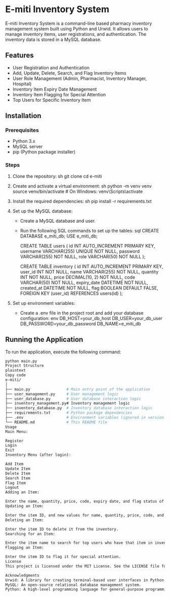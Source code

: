 # E-miti Inventory System

E-miti Inventory System is a command-line based pharmacy inventory management system built using Python and Urwid. It allows users to manage inventory items, user registrations, and authentication. The inventory data is stored in a MySQL database.

## Features

- User Registration and Authentication
- Add, Update, Delete, Search, and Flag Inventory Items
- User Role Management (Admin, Pharmacist, Inventory Manager, Hospital)
- Inventory Item Expiry Date Management
- Inventory Item Flagging for Special Attention
- Top Users for Specific Inventory Item

## Installation

### Prerequisites

- Python 3.x
- MySQL server
- pip (Python package installer)

### Steps

1. Clone the repository:
    sh
    git clone <repository-url>
    cd e-miti
    

2. Create and activate a virtual environment:
    sh
    python -m venv venv
    source venv/bin/activate   # On Windows: venv\Scripts\activate
    

3. Install the required dependencies:
    sh
    pip install -r requirements.txt
    

4. Set up the MySQL database:
    - Create a MySQL database and user.
    - Run the following SQL commands to set up the tables:
      sql
      CREATE DATABASE e_miti_db;
      USE e_miti_db;

      CREATE TABLE users (
          id INT AUTO_INCREMENT PRIMARY KEY,
          username VARCHAR(255) UNIQUE NOT NULL,
          password VARCHAR(255) NOT NULL,
          role VARCHAR(50) NOT NULL
      );

      CREATE TABLE inventory (
          id INT AUTO_INCREMENT PRIMARY KEY,
          user_id INT NOT NULL,
          name VARCHAR(255) NOT NULL,
          quantity INT NOT NULL,
          price DECIMAL(10, 2) NOT NULL,
          code VARCHAR(50) NOT NULL,
          expiry_date DATETIME NOT NULL,
          created_at DATETIME NOT NULL,
          flag BOOLEAN DEFAULT FALSE,
          FOREIGN KEY (user_id) REFERENCES users(id)
      );
      

5. Set up environment variables:
    - Create a .env file in the project root and add your database configuration:
      env
      DB_HOST=your_db_host
      DB_USER=your_db_user
      DB_PASSWORD=your_db_password
      DB_NAME=e_miti_db
      

## Running the Application

To run the application, execute the following command:
```sh
python main.py
Project Structure
plaintext
Copy code
e-miti/
│
├── main.py                # Main entry point of the application
├── user_management.py     # User management logic
├── user_database.py       # User database interaction logic
├── inventory_management.py# Inventory management logic
├── inventory_database.py  # Inventory database interaction logic
├── requirements.txt       # Python package dependencies
├── .env                   # Environment variables (ignored in version control)
└── README.md              # This README file
Usage
Main Menu:

Register
Login
Exit
Inventory Menu (after login):

Add Item
Update Item
Delete Item
Search Item
Flag Item
Logout
Adding an Item:

Enter the name, quantity, price, code, expiry date, and flag status of the item.
Updating an Item:

Enter the item ID, and new values for name, quantity, price, code, and expiry date.
Deleting an Item:

Enter the item ID to delete it from the inventory.
Searching for an Item:

Enter the item name to search for top users who have that item in inventory.
Flagging an Item:

Enter the item ID to flag it for special attention.
License
This project is licensed under the MIT License. See the LICENSE file for details.

Acknowledgments
Urwid: A library for creating terminal-based user interfaces in Python.
MySQL: An open-source relational database management system.
Python: A high-level programming language for general-purpose programming.